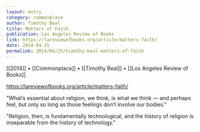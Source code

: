 ```yaml
---
layout: entry
category: commonplace
author: Timothy Beal
title: Matters of Faith
publication: Los Angeles Review of Books
link: https://lareviewofbooks.org/article/matters-faith/
date: 2014-04-25
permalink: 2014/04/25/timothy-beal-matters-of-faith
---
```


[[2014]] • [[Commonplace]] • [[Timothy Beal]] • [[Los Angeles Review of Books]]

https://lareviewofbooks.org/article/matters-faith/

"What’s essential about religion, we think, is what we think — and perhaps feel, but only so long as those feelings don’t involve our bodies."

"Religion, then, is fundamentally technological, and the history of religion is inseparable from the history of technology."

